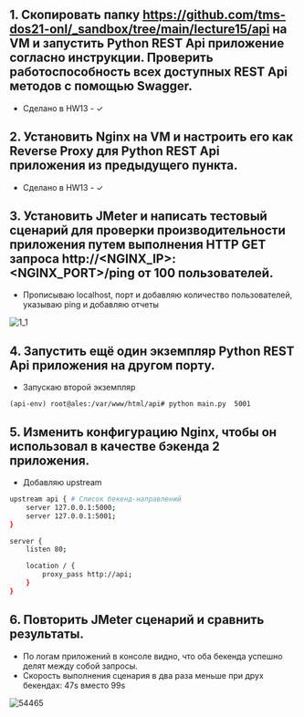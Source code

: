 ## 1. Скопировать папку https://github.com/tms-dos21-onl/_sandbox/tree/main/lecture15/api на VM и запустить Python REST Api приложение согласно инструкции. Проверить работоспособность всех доступных REST Api методов с помощью Swagger.

- Сделано в HW13 - &check;

## 2. Установить Nginx на VM и настроить его как Reverse Proxy для Python REST Api приложения из предыдущего пункта.

- Сделано в HW13 - &check;

## 3. Установить JMeter и написать тестовый сценарий для проверки производительности приложения путем выполнения HTTP GET запроса http://<NGINX_IP>:<NGINX_PORT>/ping от 100 пользователей.
- Прописываю localhost, порт и добавляю количество пользователей, указываю ping и добавляю отчеты

![1_1](https://github.com/tms-dos21-onl/ales-litvinovich/assets/87812043/9e460255-4d35-404b-812a-9c06a68be5c0)

## 4. Запустить ещё один экземпляр Python REST Api приложения на другом порту.

- Запускаю второй экземпляр
```console
(api-env) root@ales:/var/www/html/api# python main.py  5001
```
## 5. Изменить конфигурацию Nginx, чтобы он использовал в качестве бэкенда 2 приложения.

- Добавляю upstream
```bash
upstream api { # Список бекенд-направлений
    server 127.0.0.1:5000;
    server 127.0.0.1:5001;
}

server {
    listen 80;

    location / {
        proxy_pass http://api;
    }
}
```

## 6. Повторить JMeter сценарий и сравнить результаты.

- По логам приложений в консоле видно, что оба бекенда успешно делят между собой запросы.
- Скорость выполнения сценария в два раза меньше при друх бекендах: 47s вместо 99s

![54465](https://github.com/tms-dos21-onl/ales-litvinovich/assets/87812043/ec242731-5ccc-4f2a-bccc-87e558a808be)
